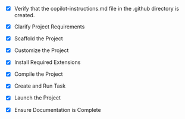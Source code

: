 <!-- Use this file to provide workspace-specific custom instructions to Copilot. For more details, visit https://code.visualstudio.com/docs/copilot/copilot-customization#_use-a-githubcopilotinstructionsmd-file -->

- [x] Verify that the copilot-instructions.md file in the .github directory is created.

- [x] Clarify Project Requirements
<!-- NestJS project for Drik Panchanga - Hindu luni-solar calendar calculation system converting Python astronomical calculations to TypeScript/NestJS -->

- [x] Scaffold the Project
<!-- NestJS project scaffolded successfully with CLI -->

- [x] Customize the Project
<!-- Created Panchanga service with astronomical calculations, interfaces, controller, and integrated Swiss Ephemeris package -->

- [x] Install Required Extensions
<!-- No extensions required -->

- [x] Compile the Project
<!-- Project compiled successfully with NestJS build -->

- [x] Create and Run Task
<!-- Development server started successfully on port 3000 -->

- [x] Launch the Project
<!-- Server is running on http://localhost:3000 -->

- [x] Ensure Documentation is Complete
<!-- README.md updated with comprehensive documentation and copilot-instructions.md completed -->
